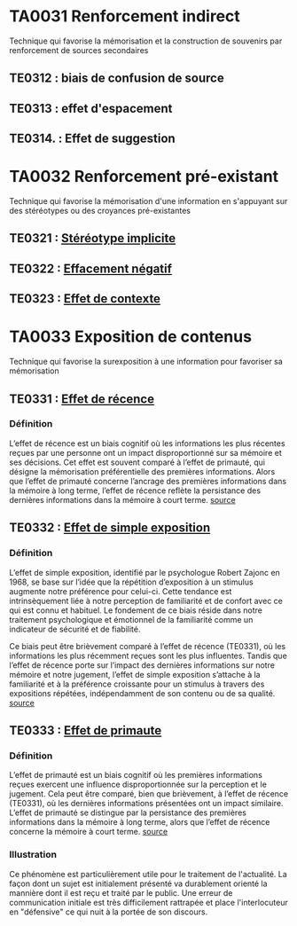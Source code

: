 
# TA0031 Renforcement indirect
Technique qui favorise la mémorisation et la construction de souvenirs par renforcement de sources secondaires	

## TE0312 : biais de confusion de source
## TE0313 : effet d'espacement
## TE0314. : Effet de suggestion

# TA0032 Renforcement pré-existant
Technique qui favorise la mémorisation d'une information en s'appuyant sur des stéréotypes ou des croyances pré-existantes	

## TE0321 : [Stéréotype implicite](https://en.wikipedia.org/wiki/Implicit_stereotype)
## TE0322 : [Effacement négatif](https://en.wikipedia.org/wiki/Fading_affect_bias)
## TE0323 : [Effet de contexte](https://books.openedition.org/editionsmsh/14811)

# TA0033 Exposition de contenus
Technique qui favorise la surexposition à une information pour favoriser sa mémorisation

## TE0331 : [Effet de récence](https://www.toupie.org/Biais/Effet_recence.htm)
### Définition
L’effet de récence est un biais cognitif où les informations les plus récentes reçues par une personne ont un impact disproportionné sur sa mémoire et ses décisions. Cet effet est souvent comparé à l’effet de primauté, qui désigne la mémorisation préférentielle des premières informations. Alors que l’effet de primauté concerne l’ancrage des premières informations dans la mémoire à long terme, l’effet de récence reflète la persistance des dernières informations dans la mémoire à court terme. [source](https://biais-cognitif.com/biais/effet-de-recence/)

## TE0332 : [Effet de simple exposition](https://biais-cognitif.com/biais/effet-de-simple-exposition/)
### Définition
L’effet de simple exposition, identifié par le psychologue Robert Zajonc en 1968, se base sur l’idée que la répétition d’exposition à un stimulus augmente notre préférence pour celui-ci. Cette tendance est intrinsèquement liée à notre perception de familiarité et de confort avec ce qui est connu et habituel. Le fondement de ce biais réside dans notre traitement psychologique et émotionnel de la familiarité comme un indicateur de sécurité et de fiabilité.

Ce biais peut être brièvement comparé à l’effet de récence (TE0331), où les informations les plus récemment reçues sont les plus influentes. Tandis que l’effet de récence porte sur l’impact des dernières informations sur notre mémoire et notre jugement, l’effet de simple exposition s’attache à la familiarité et à la préférence croissante pour un stimulus à travers des expositions répétées, indépendamment de son contenu ou de sa qualité. [source](https://biais-cognitif.com/biais/effet-de-simple-exposition/)

## TE0333 : [Effet de primaute](https://biais-cognitif.com/biais/effet-de-primaute/)
### Définition
L’effet de primauté est un biais cognitif où les premières informations reçues exercent une influence disproportionnée sur la perception et le jugement. Cela peut être comparé, bien que brièvement, à l’effet de récence (TE0331), où les dernières informations présentées ont un impact similaire. L’effet de primauté se distingue par la persistance des premières informations dans la mémoire à long terme, alors que l’effet de récence concerne la mémoire à court terme. [source](https://biais-cognitif.com/biais/effet-de-primaute/)
### Illustration
Ce phénomène est particulièrement utile pour le traitement de l'actualité. La façon dont un sujet est initialement présenté va durablement orienté la mannière dont il est reçu et traité par le public. Une erreur de communication initiale est très difficilement rattrapée et place l'interlocuteur en "défensive" ce qui nuit à la portée de son discours.




